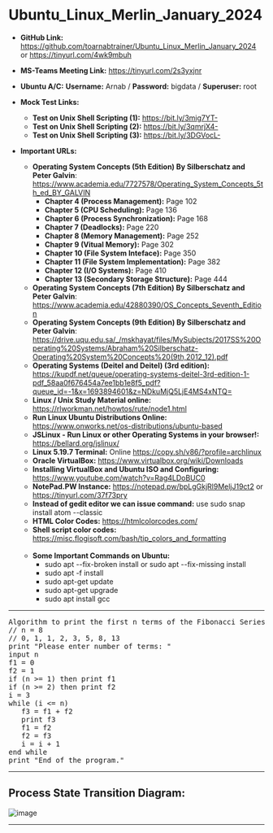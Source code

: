# Ubuntu_Linux_Merlin_January_2024

* **GitHub Link:** https://github.com/toarnabtrainer/Ubuntu_Linux_Merlin_January_2024 or https://tinyurl.com/4wk9mbuh
* **MS-Teams Meeting Link:** https://tinyurl.com/2s3yxjnr
* **Ubuntu A/C:** **Username:** Arnab / **Password:** bigdata / **Superuser:** root <br>

* **Mock Test Links:**
  * **Test on Unix Shell Scripting (1):** https://bit.ly/3mig7YT-
  * **Test on Unix Shell Scripting (2):** https://bit.ly/3qmrjX4-
  * **Test on Unix Shell Scripting (3):** https://bit.ly/3DGVocL-

* **Important URLs:**
   * **Operating System Concepts (5th Edition) By Silberschatz and Peter Galvin**: https://www.academia.edu/7727578/Operating_System_Concepts_5th_ed_BY_GALVIN
     * **Chapter 4 (Process Management):** Page 102
     * **Chapter 5 (CPU Scheduling):** Page 136
     * **Chapter 6 (Process Synchronization):** Page 168
     * **Chapter 7 (Deadlocks):** Page 220
     * **Chapter 8 (Memory Management):** Page 252
     * **Chapter 9 (Vitual Memory):** Page 302
     * **Chapter 10 (File System Inteface):** Page 350
     * **Chapter 11 (File System Implementation):** Page 382
     * **Chapter 12 (I/O Systems):** Page 410
     * **Chapter 13 (Secondary Storage Structure):** Page 444
   * **Operating System Concepts (7th Edition) By Silberschatz and Peter Galvin**: https://www.academia.edu/42880390/OS_Concepts_Seventh_Edition
   * **Operating System Concepts (9th Edition) By Silberschatz and Peter Galvin**: https://drive.uqu.edu.sa/_/mskhayat/files/MySubjects/2017SS%20Operating%20Systems/Abraham%20Silberschatz-Operating%20System%20Concepts%20(9th,2012_12).pdf
   * **Operating Systems (Deitel and Deitel) (3rd edition):** https://kupdf.net/queue/operating-systems-deitel-3rd-edition-1-pdf_58aa0f676454a7ee1bb1e8f5_pdf?queue_id=-1&x=1693894601&z=NDkuMjQ5LjE4MS4xNTQ=
   * **Linux / Unix Study Material online:** https://rlworkman.net/howtos/rute/node1.html
   * **Run Linux Ubuntu Distributions Online:** https://www.onworks.net/os-distributions/ubuntu-based
   * **JSLinux - Run Linux or other Operating Systems in your browser!:** https://bellard.org/jslinux/
   * **Linux 5.19.7 Terminal:** Online https://copy.sh/v86/?profile=archlinux
   * **Oracle VirtualBox:** https://www.virtualbox.org/wiki/Downloads
   * **Installing VirtualBox and Ubuntu ISO and Configuring:** https://www.youtube.com/watch?v=Rag4LDoBUC0
   * **NotePad.PW Instance:** https://notepad.pw/bpLgGkjRl9MeljJ19ct2 or https://tinyurl.com/37f73pry
   * **Instead of gedit editor we can issue command:** use sudo snap install atom --classic
   * **HTML Color Codes:** https://htmlcolorcodes.com/
   * **Shell script color codes:** https://misc.flogisoft.com/bash/tip_colors_and_formatting
   
   <br>
   
   * **Some Important Commands on Ubuntu:**
       * sudo apt --fix-broken install or sudo apt --fix-missing install
       * sudo apt -f install 
       * sudo apt-get update
       * sudo apt-get upgrade
       * sudo apt install gcc
<hr>

<pre>
Algorithm to print the first n terms of the Fibonacci Series
// n = 8
// 0, 1, 1, 2, 3, 5, 8, 13
print "Please enter number of terms: "  
input n
f1 = 0
f2 = 1
if (n >= 1) then print f1
if (n >= 2) then print f2
i = 3
while (i <= n)
   f3 = f1 + f2
   print f3
   f1 = f2
   f2 = f3
   i = i + 1
end while
print "End of the program."  
</pre>
<hr>

## Process State Transition Diagram:
![image](https://github.com/toarnabtrainer/Operating_System/assets/111301975/229d028d-220d-474c-98a6-8109c3c8ba20)

<hr>
